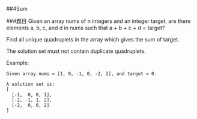 ##4Sum

###题目
Given an array nums of n integers and an integer target, are there elements a, b, c, and d in nums such that a + b + c + d = target?

Find all unique quadruplets in the array which gives the sum of target.

The solution set must not contain duplicate quadruplets.

Example:
```
Given array nums = [1, 0, -1, 0, -2, 2], and target = 0.

A solution set is:
[
  [-1,  0, 0, 1],
  [-2, -1, 1, 2],
  [-2,  0, 0, 2]
]
```